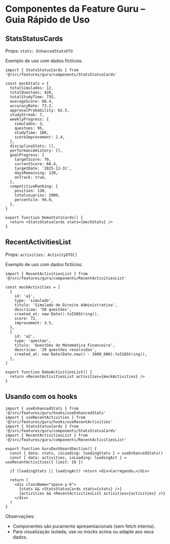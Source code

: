 # Componentes da Feature Guru – Guia Rápido de Uso

## StatsStatusCards

Props: `stats: EnhancedStatsDTO`

Exemplo de uso com dados fictícios:

```tsx
import { StatsStatusCards } from '@/src/features/guru/components/StatsStatusCards'

const mockStats = {
  totalSimulados: 12,
  totalQuestoes: 420,
  totalStudyTime: 735,
  averageScore: 68.4,
  accuracyRate: 73.2,
  approvalProbability: 62.5,
  studyStreak: 7,
  weeklyProgress: {
    simulados: 3,
    questoes: 95,
    studyTime: 180,
    scoreImprovement: 2.4,
  },
  disciplinaStats: [],
  performanceHistory: [],
  goalProgress: {
    targetScore: 70,
    currentScore: 68.4,
    targetDate: '2025-12-31',
    daysRemaining: 120,
    onTrack: true,
  },
  competitiveRanking: {
    position: 120,
    totalusuarios: 2000,
    percentile: 94.0,
  },
}

export function DemoStatsCards() {
  return <StatsStatusCards stats={mockStats} />
}
```

## RecentActivitiesList

Props: `activities: ActivityDTO[]`

Exemplo de uso com dados fictícios:

```tsx
import { RecentActivitiesList } from '@/src/features/guru/components/RecentActivitiesList'

const mockActivities = [
  {
    id: 'a1',
    type: 'simulado',
    titulo: 'Simulado de Direito Administrativo',
    descricao: '50 questões',
    created_at: new Date().toISOString(),
    score: 72,
    improvement: 3.5,
  },
  {
    id: 'a2',
    type: 'questao',
    titulo: 'Questões de Matemática Financeira',
    descricao: '20 questões resolvidas',
    created_at: new Date(Date.now() - 3600_000).toISOString(),
  },
]

export function DemoActivitiesList() {
  return <RecentActivitiesList activities={mockActivities} />
}
```

## Usando com os hooks

```tsx
import { useEnhancedStats } from '@/src/features/guru/hooks/useEnhancedStats'
import { useRecentActivities } from '@/src/features/guru/hooks/useRecentActivities'
import { StatsStatusCards } from '@/src/features/guru/components/StatsStatusCards'
import { RecentActivitiesList } from '@/src/features/guru/components/RecentActivitiesList'

export function GuruDashboardSection() {
  const { data: stats, isLoading: loadingStats } = useEnhancedStats()
  const { data: activities, isLoading: loadingAct } = useRecentActivities({ limit: 10 })

  if (loadingStats || loadingAct) return <div>Carregando…</div>

  return (
    <div className="space-y-6">
      {stats && <StatsStatusCards stats={stats} />}
      {activities && <RecentActivitiesList activities={activities} />}
    </div>
  )
}
```

Observações:
- Componentes são puramente apresentacionais (sem fetch interno).
- Para visualização isolada, use os mocks acima ou adapte aos seus dados.

